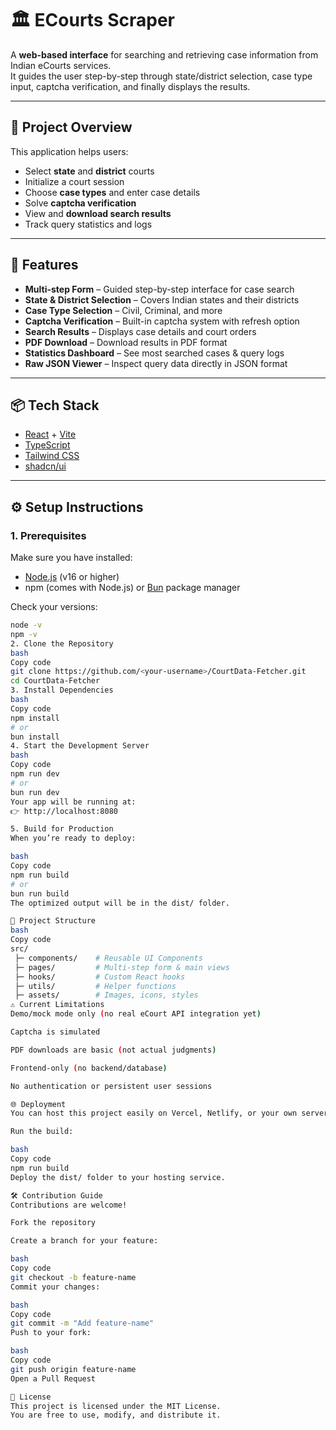# 🏛️ ECourts Scraper

A **web-based interface** for searching and retrieving case information from Indian eCourts services.  
It guides the user step-by-step through state/district selection, case type input, captcha verification, and finally displays the results.

---

## 📌 Project Overview

This application helps users:

- Select **state** and **district** courts  
- Initialize a court session  
- Choose **case types** and enter case details  
- Solve **captcha verification**  
- View and **download search results**  
- Track query statistics and logs  

---

## 🚀 Features

- **Multi-step Form** – Guided step-by-step interface for case search  
- **State & District Selection** – Covers Indian states and their districts  
- **Case Type Selection** – Civil, Criminal, and more  
- **Captcha Verification** – Built-in captcha system with refresh option  
- **Search Results** – Displays case details and court orders  
- **PDF Download** – Download results in PDF format  
- **Statistics Dashboard** – See most searched cases & query logs  
- **Raw JSON Viewer** – Inspect query data directly in JSON format  

---

## 📦 Tech Stack

- [React](https://react.dev/) + [Vite](https://vitejs.dev/)  
- [TypeScript](https://www.typescriptlang.org/)  
- [Tailwind CSS](https://tailwindcss.com/)  
- [shadcn/ui](https://ui.shadcn.com/)  

---

## ⚙️ Setup Instructions

### 1. Prerequisites
Make sure you have installed:
- [Node.js](https://nodejs.org/) (v16 or higher)  
- npm (comes with Node.js) or [Bun](https://bun.sh/) package manager  

Check your versions:
```bash
node -v
npm -v
2. Clone the Repository
bash
Copy code
git clone https://github.com/<your-username>/CourtData-Fetcher.git
cd CourtData-Fetcher
3. Install Dependencies
bash
Copy code
npm install
# or
bun install
4. Start the Development Server
bash
Copy code
npm run dev
# or
bun run dev
Your app will be running at:
👉 http://localhost:8080

5. Build for Production
When you’re ready to deploy:

bash
Copy code
npm run build
# or
bun run build
The optimized output will be in the dist/ folder.

📂 Project Structure
bash
Copy code
src/
 ├─ components/    # Reusable UI Components
 ├─ pages/         # Multi-step form & main views
 ├─ hooks/         # Custom React hooks
 ├─ utils/         # Helper functions
 ├─ assets/        # Images, icons, styles
⚠️ Current Limitations
Demo/mock mode only (no real eCourt API integration yet)

Captcha is simulated

PDF downloads are basic (not actual judgments)

Frontend-only (no backend/database)

No authentication or persistent user sessions

🌐 Deployment
You can host this project easily on Vercel, Netlify, or your own server.

Run the build:

bash
Copy code
npm run build
Deploy the dist/ folder to your hosting service.

🛠️ Contribution Guide
Contributions are welcome!

Fork the repository

Create a branch for your feature:

bash
Copy code
git checkout -b feature-name
Commit your changes:

bash
Copy code
git commit -m "Add feature-name"
Push to your fork:

bash
Copy code
git push origin feature-name
Open a Pull Request

📜 License
This project is licensed under the MIT License.
You are free to use, modify, and distribute it.
